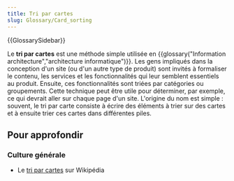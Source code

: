 ```yaml
---
title: Tri par cartes
slug: Glossary/Card_sorting
---
```


{{GlossarySidebar}}

Le **tri par cartes** est une méthode simple utilisée en {{glossary("Information architecture","architecture informatique")}}. Les gens impliqués dans la conception d'un site (ou d'un autre type de produit) sont invités à formaliser le contenu, les services et les fonctionnalités qui leur semblent essentiels au produit. Ensuite, ces fonctionnalités sont triées par catégories ou groupements. Cette technique peut être utile pour déterminer, par exemple, ce qui devrait aller sur chaque page d'un site. L'origine du nom est simple : souvent, le tri par carte consiste à écrire des éléments à trier sur des cartes et à ensuite trier ces cartes dans différentes piles.

## Pour approfondir

### Culture générale

- Le [tri par cartes](https://fr.wikipedia.org/wiki/Tri_par_cartes) sur Wikipédia

